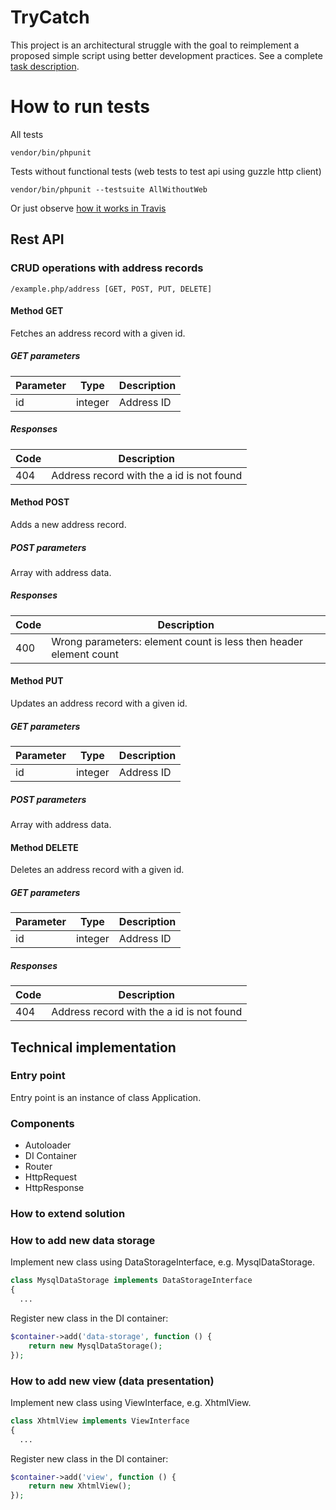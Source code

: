 # TryCatch

This project is an architectural struggle with the goal to reimplement
a proposed simple script using better development practices. See a complete 
[task description](Task.md).

# How to run tests

All tests

```
vendor/bin/phpunit
```

Tests without functional tests (web tests to test api using guzzle http client)

```
vendor/bin/phpunit --testsuite AllWithoutWeb
```

Or just observe [how it works in Travis](https://travis-ci.org/AAstakhov/try-catch-test-task)


## Rest API 

### CRUD operations with address records

```
/example.php/address [GET, POST, PUT, DELETE]
```

#### Method GET

Fetches an address record with a given id.

##### GET parameters

Parameter | Type    | Description
--------- | ------- | -----------
id        | integer | Address ID 
 
##### Responses

Code | Description
---- | -----------
404  | Address record with the a id is not found


#### Method POST

Adds a new address record.

##### POST parameters

Array with address data.
 
 
##### Responses

Code | Description
---- | -----------
400  | Wrong parameters: element count is less then header element count



#### Method PUT

Updates an address record with a given id.

##### GET parameters

Parameter | Type    | Description
--------- | ------- | -----------
id        | integer | Address ID 

##### POST parameters

Array with address data.




#### Method DELETE

Deletes an address record with a given id.

##### GET parameters

Parameter | Type    | Description
--------- | ------- | -----------
id        | integer | Address ID 
 
##### Responses

Code | Description
---- | -----------
404  | Address record with the a id is not found


## Technical implementation

### Entry point

Entry point is an instance of class Application.

### Components

* Autoloader
* DI Container
* Router
* HttpRequest
* HttpResponse

### How to extend solution

### How to add new data storage

Implement new class using DataStorageInterface, e.g. MysqlDataStorage.

```php
class MysqlDataStorage implements DataStorageInterface
{
  ...
```

Register new class in the DI container:

```php
$container->add('data-storage', function () {
    return new MysqlDataStorage();
});
```

### How to add new view (data presentation)

Implement new class using ViewInterface, e.g. XhtmlView.

```php
class XhtmlView implements ViewInterface
{
  ...
```

Register new class in the DI container:

```php
$container->add('view', function () {
    return new XhtmlView();
});
```